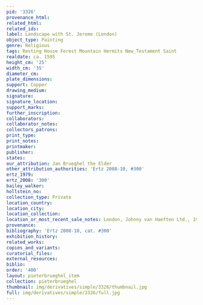 ```yaml
---
pid: '3326'
provenance_html: 
related_html: 
related_ids: 
label: Landscape with St. Jerome (London)
object_type: Painting
genre: Religious
tags: Resting House Forest Mountain Hermits New_Testament Saint
realdate: ca. 1595
height_cm: '25'
width_cm: '35'
diameter_cm: 
plate_dimensions: 
support: Copper
drawing_medium: 
signature: 
signature_location: 
support_marks: 
further_inscription: 
collaborators: 
collaborator_notes: 
collectors_patrons: 
print_type: 
print_notes: 
printmaker: 
publisher: 
states: 
our_attribution: Jan Brueghel the Elder
other_attribution_authorities: 'Ertz 2008-10, #300'
ertz_1979: 
ertz_2008: '300'
bailey_walker: 
hollstein_no: 
collection_type: Private
location_country: 
location_city: 
location_collection: 
location_or_most_recent_sale_notes: London, Johnny van Haeften Ltd., 1985
provenance: 
bibliography: 'Ertz 2008-10, cat. #300'
exhibition_history: 
related_works: 
copies_and_variants: 
curatorial_files: 
external_resources: 
biblio: 
order: '400'
layout: pieterbrueghel_item
collection: pieterbrueghel
thumbnail: img/derivatives/simple/3326/thumbnail.jpg
full: img/derivatives/simple/3326/full.jpg
---
```

